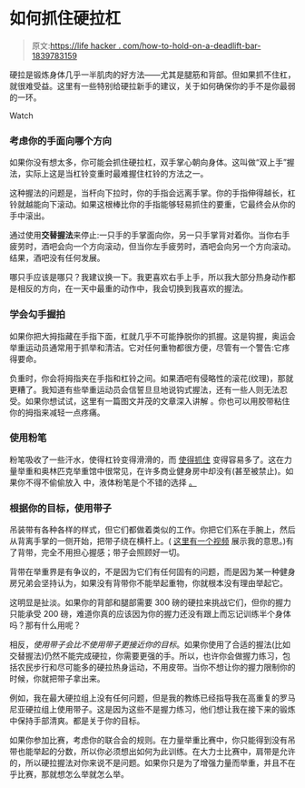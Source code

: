 # 如何抓住硬拉杠

> 原文:[https://life hacker . com/how-to-hold-on-a-deadlift-bar-1839783159](https://lifehacker.com/how-to-hold-onto-a-deadlift-bar-1839783159)

硬拉是锻炼身体几乎一半肌肉的好方法——尤其是腿筋和背部。但如果抓不住杠，就很难受益。这里有一些特别给硬拉新手的建议，关于如何确保你的手不是你最弱的一环。

Watch

### 考虑你的手面向哪个方向

如果你没有想太多，你可能会抓住硬拉杠，双手掌心朝向身体。这叫做“双上手”握法，实际上这是当杠铃变重时最难握住杠铃的方法之一。

这种握法的问题是，当杆向下拉时，你的手指会远离手掌。你的手指伸得越长，杠铃就越能向下滚动。如果这根棒比你的手指能够轻易抓住的要重，它最终会从你的手中滚出。

通过使用**交替握法**来停止:一只手的手掌面向你，另一只手掌背对着你。当你右手疲劳时，酒吧会向一个方向滚动，但当你左手疲劳时，酒吧会向另一个方向滚动。结果，酒吧没有任何发展。

哪只手应该是哪只？我建议换一下。我更喜欢右手上手，所以我大部分热身动作都是相反的方向，在一天中最重的动作中，我会切换到我喜欢的握法。

### 学会勾手握拍

如果你把大拇指藏在手指下面，杠就几乎不可能挣脱你的抓握。这是钩握，奥运会举重运动员通常用于抓举和清洁。它对任何重物都很方便，尽管有一个警告:它疼得要命。

负重时，你会将拇指夹在手指和杠铃之间。如果酒吧有侵略性的滚花(纹理)，那就更糟了。我知道有些举重运动员会信誓旦旦地说钩式握法，还有一些人则无法忍受。如果你想试试，这里有一篇图文并茂的文章深入讲解 。你也可以用胶带粘住你的拇指来减轻一点疼痛。

### 使用粉笔

粉笔吸收了一些汗水，使得杠铃变得滑滑的，而 [使得抓住](https://lifehacker.com/use-chalk-to-lift-more-weight-1835493061) 变得容易多了。这在力量举重和奥林匹克举重馆中很常见，在许多商业健身房中却没有(甚至被禁止)。如果你不得不偷偷放入 中，液体粉笔是个不错的选择 [。](https://vitals.lifehacker.com/how-to-use-chalk-at-a-gym-that-doesnt-allow-chalk-1839480265)

### 根据你的目标，使用带子

吊装带有各种各样的样式，但它们都做着类似的工作。你把它们系在手腕上，然后从背离手掌的一侧开始，把带子绕在横杆上。( [这里有一个视频](https://www.youtube.com/watch?v=cQtgNZ4o5Dg) 展示我的意思。)有了背带，完全不用担心握感；带子会照顾好一切。

背带在举重界是有争议的，不是因为它们有任何固有的问题，而是因为某一种健身房兄弟会坚持认为，如果没有背带你不能举起重物，你就根本没有理由举起它。

这明显是扯淡。如果你的背部和腿部需要 300 磅的硬拉来挑战它们，但你的握力只能承受 200 磅，难道你真的应该因为你的握力还没有跟上而忘记训练半个身体吗？那有什么用呢？

相反，*使用带子会比不使用带子更接近你的目标*。如果你使用了合适的握法(比如交替握法)仍然不能完成硬拉，你需要更强的手。所以，也许你会做握力练习，包括农民步行和尽可能多的硬拉热身运动，不用皮带。当你不想让你的握力限制你的时候，你就把带子拿出来。

例如，我在最大硬拉组上没有任何问题，但是我的教练已经指导我在高重复的罗马尼亚硬拉组上使用带子。这是因为这些不是握力练习，他们想让我在接下来的锻炼中保持手部清爽。都是关于你的目标。

如果你参加比赛，考虑你的联合会的规则。在力量举重比赛中，你只能得到没有吊带也能举起的分数，所以你必须想出如何为此训练。在大力士比赛中，肩带是允许的，所以硬拉握法对你来说不是问题。如果你只是为了增强力量而举重，并且不在乎比赛，那就想怎么举就怎么举。